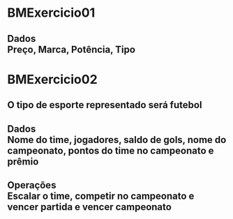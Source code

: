 # BMExercicio01
## Dados <br> Preço, Marca, Potência, Tipo

# BMExercicio02
## O tipo de esporte representado será futebol
## Dados <br> Nome do time, jogadores, saldo de gols, nome do campeonato, pontos do time no campeonato e prêmio
## Operações <br> Escalar o time, competir no campeonato e vencer partida e vencer campeonato
